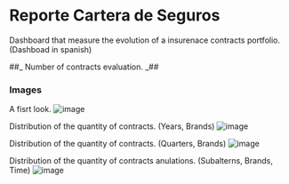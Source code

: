 # Reporte Cartera de Seguros #
Dashboard that measure the evolution of a insurenace contracts portfolio.
(Dashboad in spanish)

##_ Number of contracts evaluation. _##

### Images ###

A fisrt look.
![image](https://user-images.githubusercontent.com/98062992/185679062-c005362e-afa8-4fd9-aec0-d1e2cd6b5951.png)

Distribution of the quantity of contracts.
(Years, Brands)
![image](https://user-images.githubusercontent.com/98062992/185679107-2c73ea5f-452b-4d6a-8ef9-3e153937ed5e.png)

Distribution of the quantity of contracts.
(Quarters, Brands)
![image](https://user-images.githubusercontent.com/98062992/185679123-1578f788-2312-4fd6-9f73-51ecd4afa446.png)

Distribution of the quantity of contracts anulations.
(Subalterns, Brands, Time)
![image](https://user-images.githubusercontent.com/98062992/185679128-0f78526d-5dc5-4b8a-91eb-6371d6cb692a.png)
